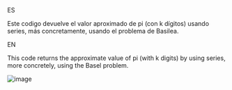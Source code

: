 ES

Este codigo devuelve el valor aproximado de pi (con k dígitos) usando series, más concretamente, usando el problema de Basilea.

EN

This code returns the approximate value of pi (with k digits) by using series, more concretely, using the Basel problem.

![image](https://user-images.githubusercontent.com/85421857/156037040-93f7c4d7-4ec5-4802-87d0-bbc2b5eae18d.png)
